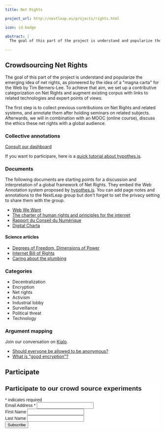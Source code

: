 ```yaml
---
title: Net Rights

project_url: http://nextleap.eu/projects/rights.html

icon: id-badge

abstract: |
  The goal of this part of the project is understand and popularize the emerging idea of net rights, as pioneered by the idea of a "magna carta" for the Web by Tim Berners-Lee. To achieve that aim, we set up a contributive categorization on Net Rights  to collect previous contributions on Net Rights and related systems. Afterwards, we will in combination with an MOOC (online course), discuss the ethics these net rights with a global audience.
  
---
```


## Crowdsourcing Net Rights

The goal of this part of the project is understand and popularize the emerging idea of net rights, as pioneered by the idea of a "magna carta" for the Web by Tim Berners-Lee. To achieve that aim, we set up a contributive categorization on Net Rights and augment existing corpus with links to related technologies and expert points of views.

 The first step is to collect previous contributions on Net Rights and related systems, and annotate them after holding seminars on related subjects. Afterwards, we will in combination with an MOOC (online course), discuss the ethics these net rights with a global audience. 

<div class="row">

<div class="col col-6">

<h3>Collective annotations</h3>

<div class="pb-3 pt-3 text-center">
<a href="https://taniki.github.io/netrights/" class="btn btn-primary">Consult our dashboard</a>
</div>

<p>If you want to participare, here is a <a href="https://paper.dropbox.com/doc/nextleap-net-rights-contributions-Sga2XgERHwNINzaeVQNoK">quick tutorial about hypothes.is</a>.</p>

<h3 id="documents">Documents</h3>

<p>The following documents are starting points for a discussion and interpretation of a global framework of Net Rights. They embed the Web Annotation system proposed by <a href="https://hypothes.is">hypothes.is</a>. You can add page notes and annotations to the NextLeap group but don't forget to set the privacy setting to share them with the group.</p>

<ul>
<li><a href="https://via.hypothes.is/https://webwewant.org/#annotations:AUceYjDSEeenMqMfh3FXBQ">Web We Want</a></li>

<li><a href="https://via.hypothes.is/http://internetrightsandprinciples.org/site/wp-content/uploads/2017/03/IRPC_english_4thedition-1.pdf#annotations:PYIH6DDSEeezA6MOqutTVA">The charter of human rights and principles for the internet</a></li>

<li><a href="https://via.hypothes.is/http://www2.assemblee-nationale.fr/static/14/numerique/numerique_rapport.pdf#annotations:TrrkxjDSEeeuO5cxMQ9ztg">Rapport du Conseil du Numérique</a></li>

<li><a href="https://via.hypothes.is/https://digitalcharta.eu/#annotations:ZEia6jDSEeef9Gsz7rO3qw">Digital Charta</a></li>
</ul>

<h4 id="sciencearticles">Science articles</h4>

<ul>
<li><a href="https://via.hypothes.is/https://nextleap.eu/netrights/articles/Benkler-Degrees_of_Freedom_Dimensions_of_Power_Final.pdf">Degrees of Freedom, Dimensions of Power</a></li>

<li><a href="https://via.hypothes.is/https://nextleap.eu/netrights/articles/Internet Bill of rights-Musiani.pdf">Internet Bill of Rights</a></li>

<li><a href="https://via.hypothes.is/https://nextleap.eu/netrights/articles/Musiani_caring-about-the-plumbing.pdf">Caring about the plumbing</a></li>
</ul>

<h3 id="categories">Categories</h3>

<ul>
<li>Decentralization</li>
<li>Encryption</li>
<li>Net rights</li>
<li>Activism</li>
<li>Industrial lobby</li>
<li>Surveillance</li>
<li>Political threat</li>
<li>Technology</li>
</ul>

</div>
<div class="col col-6">

<h3>Argument mapping</h3>

<p>Join our conversation on <a href="https://www.kialo.com/team?subdomain=DigitalRights">Kialo</a>.</p>

<ul>
	<li><a href="https://www.kialo.com/invited?token=005-3df7a9b3-5ac7-415f-9618-008cddadc540">Should everyone be allowed to be anonymous?</a></li>
	<li><a href="https://www.kialo.com/invited?token=005-318b8112-dd2a-41ee-8c57-44ef9d4263d7">What is "good encryption"?</a></li>
</ul>

</div>
</div>
 
## Participate
<!-- Begin MailChimp Signup Form -->
<link href="//cdn-images.mailchimp.com/embedcode/classic-10_7.css" rel="stylesheet" type="text/css">
<style type="text/css">
	#mc_embed_signup{background:#fff; clear:left; font:14px Helvetica,Arial,sans-serif;  width:500px;}
	/* Add your own MailChimp form style overrides in your site stylesheet or in this style block.
	   We recommend moving this block and the preceding CSS link to the HEAD of your HTML file. */
</style>
<div id="mc_embed_signup">
<form action="//nextleap.us15.list-manage.com/subscribe/post?u=3cdfd2d0294a3fa0a920f0528&amp;id=bcb4cc95e9" method="post" id="mc-embedded-subscribe-form" name="mc-embedded-subscribe-form" class="validate" target="_blank" novalidate>
    <div id="mc_embed_signup_scroll">
	<h2>Participate to our crowd source experiments</h2>
<div class="indicates-required"><span class="asterisk">*</span> indicates required</div>
<div class="mc-field-group">
	<label for="mce-EMAIL">Email Address  <span class="asterisk">*</span>
</label>
	<input type="email" value="" name="EMAIL" class="required email" id="mce-EMAIL">
</div>
<div class="mc-field-group">
	<label for="mce-FNAME">First Name </label>
	<input type="text" value="" name="FNAME" class="" id="mce-FNAME">
</div>
<div class="mc-field-group">
	<label for="mce-LNAME">Last Name </label>
	<input type="text" value="" name="LNAME" class="" id="mce-LNAME">
</div>
	<div id="mce-responses" class="clear">
		<div class="response" id="mce-error-response" style="display:none"></div>
		<div class="response" id="mce-success-response" style="display:none"></div>
	</div>    <!-- real people should not fill this in and expect good things - do not remove this or risk form bot signups-->
    <div style="position: absolute; left: -5000px;" aria-hidden="true"><input type="text" name="b_3cdfd2d0294a3fa0a920f0528_bcb4cc95e9" tabindex="-1" value=""></div>
    <div class="clear"><input type="submit" value="Subscribe" name="subscribe" id="mc-embedded-subscribe" class="button"></div>
    </div>
</form>
</div>
<script type='text/javascript' src='//s3.amazonaws.com/downloads.mailchimp.com/js/mc-validate.js'></script><script type='text/javascript'>(function($) {window.fnames = new Array(); window.ftypes = new Array();fnames[0]='EMAIL';ftypes[0]='email';fnames[1]='FNAME';ftypes[1]='text';fnames[2]='LNAME';ftypes[2]='text';}(jQuery));var $mcj = jQuery.noConflict(true);</script>
<!--End mc_embed_signup-->
